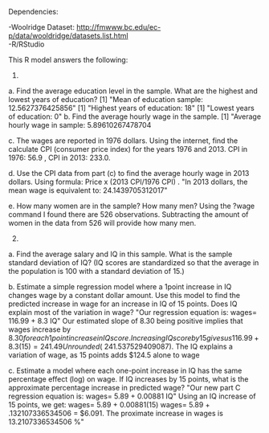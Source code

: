 Dependencies:

  -Woolridge Dataset: http://fmwww.bc.edu/ec-p/data/wooldridge/datasets.list.html  
  -R/RStudio

This R model answers the following:

1.
a. Find the average education level in the sample. What are the highest and lowest years
of education?
[1] "Mean of education sample: 12.5627376425856"
[1] "Highest years of education: 18"
[1] "Lowest years of education: 0"
b. Find the average hourly wage in the sample.
[1] "Average hourly wage in sample: 5.89610267478704

c. The wages are reported in 1976 dollars. Using the internet, find the calculate CPI (consumer price index) for the years
1976 and 2013.
CPI in 1976: 56.9 , CPI in 2013: 233.0.

d. Use the CPI data from part (c) to find the average hourly wage in 2013 dollars.
Using formula: Price x (2013 CPI/1976 CPI) . "In 2013 dollars, the mean wage
is equivalent to: 24.1439705312017"

e. How many women are in the sample? How many men?
Using the ?wage command I found there are 526 observations. Subtracting the amount
of women in the data from 526 will provide how many men.

2.
a. Find the average salary and IQ in this sample. What is the sample standard deviation of
IQ? (IQ scores are standardized so that the average in the population is 100 with a
standard deviation of 15.)

b. Estimate a simple regression model where a 1point increase in IQ changes wage by a
constant dollar amount. Use this model to find the predicted increase in wage for an
increase in IQ of 15 points. Does IQ explain most of the variation in wage?
"Our regression equation is: wages= 116.99 + 8.3 IQ"
Our estimated slope of 8.30 being positive implies that wages
increase by $8.30 for each 1 point increase in IQ score. Increasing
IQ score by 15 gives us 116.99 + 8.3(15)=241.49 Unrounded ($
241.537529409087). The IQ explains a variation of wage, as 15
points adds $124.5 alone to wage

c. Estimate a model where each one-point increase in IQ has the same percentage
effect (log) on wage. If IQ increases by 15 points, what is the approximate percentage
increase in predicted wage?
"Our new part C regression equation is: wages= 5.89 + 0.00881 IQ"
Using an IQ increase of 15 points, we get:
 wages= 5.89 + 0.00881(15)
wages= 5.89 + .132107336534506 = $6.091.
The proximate increase in wages is 13.2107336534506 %"
